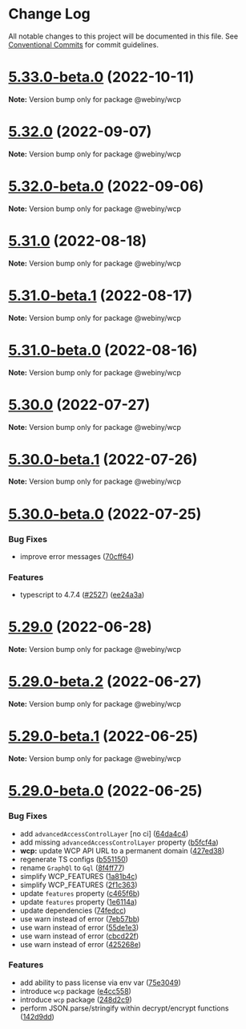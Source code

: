 # Change Log

All notable changes to this project will be documented in this file.
See [Conventional Commits](https://conventionalcommits.org) for commit guidelines.

# [5.33.0-beta.0](https://github.com/webiny/webiny-js/compare/v5.32.0...v5.33.0-beta.0) (2022-10-11)

**Note:** Version bump only for package @webiny/wcp





# [5.32.0](https://github.com/webiny/webiny-js/compare/v5.32.0-beta.0...v5.32.0) (2022-09-07)

**Note:** Version bump only for package @webiny/wcp





# [5.32.0-beta.0](https://github.com/webiny/webiny-js/compare/v5.31.0...v5.32.0-beta.0) (2022-09-06)

**Note:** Version bump only for package @webiny/wcp





# [5.31.0](https://github.com/webiny/webiny-js/compare/v5.31.0-beta.1...v5.31.0) (2022-08-18)

**Note:** Version bump only for package @webiny/wcp





# [5.31.0-beta.1](https://github.com/webiny/webiny-js/compare/v5.31.0-beta.0...v5.31.0-beta.1) (2022-08-17)

**Note:** Version bump only for package @webiny/wcp





# [5.31.0-beta.0](https://github.com/webiny/webiny-js/compare/v5.30.0...v5.31.0-beta.0) (2022-08-16)

**Note:** Version bump only for package @webiny/wcp





# [5.30.0](https://github.com/webiny/webiny-js/compare/v5.30.0-beta.1...v5.30.0) (2022-07-27)

**Note:** Version bump only for package @webiny/wcp





# [5.30.0-beta.1](https://github.com/webiny/webiny-js/compare/v5.30.0-beta.0...v5.30.0-beta.1) (2022-07-26)

**Note:** Version bump only for package @webiny/wcp





# [5.30.0-beta.0](https://github.com/webiny/webiny-js/compare/v5.29.0...v5.30.0-beta.0) (2022-07-25)


### Bug Fixes

* improve error messages ([70cff64](https://github.com/webiny/webiny-js/commit/70cff646a6a8c95e60a0072c432b13509ca5f16c))


### Features

* typescript to 4.7.4 ([#2527](https://github.com/webiny/webiny-js/issues/2527)) ([ee24a3a](https://github.com/webiny/webiny-js/commit/ee24a3a995942ee2588e615e42f604ed7418390a))





# [5.29.0](https://github.com/webiny/webiny-js/compare/v5.29.0-beta.2...v5.29.0) (2022-06-28)

**Note:** Version bump only for package @webiny/wcp





# [5.29.0-beta.2](https://github.com/webiny/webiny-js/compare/v5.29.0-beta.1...v5.29.0-beta.2) (2022-06-27)

**Note:** Version bump only for package @webiny/wcp





# [5.29.0-beta.1](https://github.com/webiny/webiny-js/compare/v5.29.0-beta.0...v5.29.0-beta.1) (2022-06-25)

**Note:** Version bump only for package @webiny/wcp





# [5.29.0-beta.0](https://github.com/webiny/webiny-js/compare/v5.28.0...v5.29.0-beta.0) (2022-06-25)


### Bug Fixes

* add `advancedAccessControlLayer` [no ci] ([64da4c4](https://github.com/webiny/webiny-js/commit/64da4c44788e78ec150ceefecfd1308ac84d3c18))
* add missing `advancedAccessControlLayer` property ([b5fcf4a](https://github.com/webiny/webiny-js/commit/b5fcf4aa9bf4f350ab6b1d649e85a1aee1f5688a))
* **wcp:** update WCP API URL to a permanent domain ([427ed38](https://github.com/webiny/webiny-js/commit/427ed3821653263dbf1a088548cb41f4b09709e0))
* regenerate TS configs ([b551150](https://github.com/webiny/webiny-js/commit/b5511502b5d690c33988c9e3f6c147bf5f6516d4))
* rename `GraphQl` to `Gql` ([8f4ff77](https://github.com/webiny/webiny-js/commit/8f4ff77149683299cf648701a95d44bf75ed2c83))
* simplify WCP_FEATURES ([1a81b4c](https://github.com/webiny/webiny-js/commit/1a81b4c0d32415a755f4a8a9fa817214c08dff8f))
* simplify WCP_FEATURES ([2f1c363](https://github.com/webiny/webiny-js/commit/2f1c36383c8b7a5e5b444b4adc41e0de36fb0896))
* update `features` property ([c465f6b](https://github.com/webiny/webiny-js/commit/c465f6b3a0bda62eace3dcfa941f1d0bd0cdc970))
* update `features` property ([1e6114a](https://github.com/webiny/webiny-js/commit/1e6114abb8d54a197ea1a37e34206a8a5799416c))
* update dependencies ([74fedcc](https://github.com/webiny/webiny-js/commit/74fedcca6ae3fab007f2647d5ed5824e692d77a3))
* use warn instead of error ([7eb57bb](https://github.com/webiny/webiny-js/commit/7eb57bb50cb5a6ca85e0062eb0694cf5bc94a632))
* use warn instead of error ([55de1e3](https://github.com/webiny/webiny-js/commit/55de1e369acc4ae7f9126b8a33271045365cdc9a))
* use warn instead of error ([cbcd22f](https://github.com/webiny/webiny-js/commit/cbcd22fe9a32a2328fc069d3f73f247dfce044bf))
* use warn instead of error ([425268e](https://github.com/webiny/webiny-js/commit/425268ef4bbff48676f9e8e04c8873d3e98b5082))


### Features

* add ability to pass license via env var ([75e3049](https://github.com/webiny/webiny-js/commit/75e30494fdbb1784fdb757193db30364c81e23de))
* introduce `wcp` package ([e4cc558](https://github.com/webiny/webiny-js/commit/e4cc5581a228483f3144aaa3da0c5975719e5c16))
* introduce `wcp` package ([248d2c9](https://github.com/webiny/webiny-js/commit/248d2c9047508168a394712c6b20f5f4cbc1aecd))
* perform JSON.parse/stringify within decrypt/encrypt functions ([142d9dd](https://github.com/webiny/webiny-js/commit/142d9dd847d777fbb11aaceff05fe8902a1c4bea))
